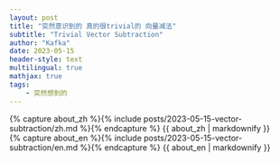 ```yaml
---
layout: post
title: "突然意识到的 真的很trivial的 向量减法"
subtitle: "Trivial Vector Subtraction"
author: "Kafka"
date: 2023-05-15
header-style: text
multilingual: true
mathjax: true
tags:
	- 突然想到的
---
```


<!-- Chinese Version -->
<div class="zh post-container">
	{% capture about_zh %}{% include posts/2023-05-15-vector-subtraction/zh.md %}{% endcapture %}
	{{ about_zh | markdownify }}
</div>

<!-- English Version -->
<div class="en post-container">
	{% capture about_en %}{% include posts/2023-05-15-vector-subtraction/en.md %}{% endcapture %}
	{{ about_en | markdownify }}
</div>
